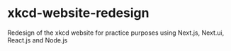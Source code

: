# xkcd-website-redesign

Redesign of the xkcd website for practice purposes using Next.js, Next.ui, React.js and Node.js
